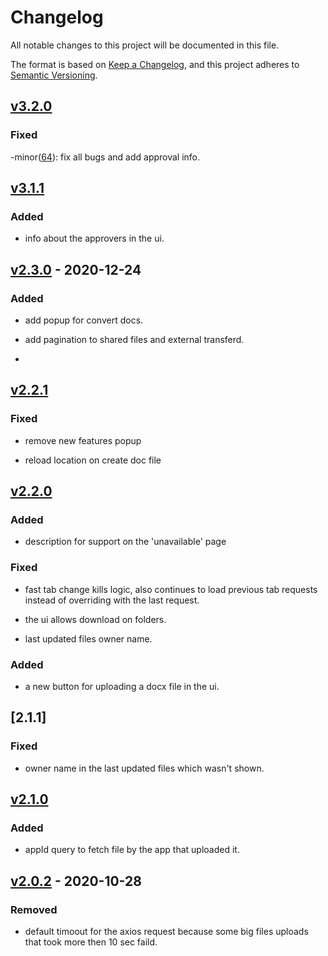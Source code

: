 # Changelog

All notable changes to this project will be documented in this file.

The format is based on [Keep a Changelog](https://keepachangelog.com/en/1.0.0/),
and this project adheres to [Semantic Versioning](https://semver.org/spec/v2.0.0.html).

## [v3.2.0]

### Fixed

-minor([64](https://github.com/meateam/drive-ui/pull/64)): fix all bugs and add approval info.

## [v3.1.1]

### Added

- info about the approvers in the ui.

## [v2.3.0] - 2020-12-24

### Added

- add popup for convert docs.

- add pagination to shared files and external transferd.
- 
## [v2.2.1]

### Fixed

- remove new features popup

- reload location on create doc file

## [v2.2.0]

### Added 

- description for support on the 'unavailable' page

### Fixed

- fast tab change kills logic, also continues to load previous tab requests instead of overriding with the last request.

- the ui allows download on folders.

- last updated files owner name.

### Added 

- a new button for uploading a docx file in the ui.

## [2.1.1]

### Fixed

- owner name in the last updated files which wasn't shown.

## [v2.1.0]

### Added

- appId query to fetch file by the app that uploaded it.

## [v2.0.2] - 2020-10-28

### Removed

- default timoout for the axios request because some big files uploads that took more then 10 sec faild.

[unreleased]: https://github.com/meateam/api-gateway/compare/master...develop
[v2.0.2]: https://github.com/meateam/api-gateway/compare/develop...v2.0.2
[v2.1.0]: https://github.com/meateam/api-gateway/compare/v2.0.2...v2.1.0
[v2.1.1]: https://github.com/meateam/api-gateway/compare/v2.1.0...v2.1.1
[v2.2.0]: https://github.com/meateam/api-gateway/compare/v2.1.1...v2.2.0
[v2.2.1]: https://github.com/meateam/api-gateway/compare/v2.2.0...v2.2.1
[v2.3.0]: https://github.com/meateam/api-gateway/compare/v2.2.1...v2.3.0
[v3.1.1]: https://github.com/meateam/api-gateway/compare/v2.3.0...v3.1.1
[v3.2.0]: https://github.com/meateam/api-gateway/compare/v3.1.1...v3.2.0




